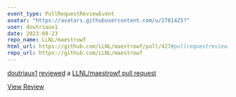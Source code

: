 ```yaml
---
event_type: PullRequestReviewEvent
avatar: "https://avatars.githubusercontent.com/u/2781425?"
user: doutriaux1
date: 2023-08-23
repo_name: LLNL/maestrowf
html_url: https://github.com/LLNL/maestrowf/pull/427#pullrequestreview-1592188253
repo_url: https://github.com/LLNL/maestrowf
---
```


<a href='https://github.com/doutriaux1' target='_blank'>doutriaux1</a> <a href='https://github.com/LLNL/maestrowf/pull/427#pullrequestreview-1592188253' target='_blank'>reviewed</a> a <a href='https://github.com/LLNL/maestrowf/pull/427' target='_blank'>LLNL/maestrowf pull request</a>

<small></small>

<a href='https://github.com/LLNL/maestrowf/pull/427#pullrequestreview-1592188253' target='_blank'>View Review</a>